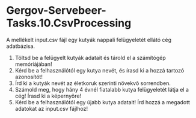 # Gergov-Servebeer-Tasks.10.CsvProcessing

A mellékelt input.csv fájl egy kutyák nappali felügyeletét ellátó cég adatbázisa.

1. Töltsd be a felügyelt kutyák adatait és tárold el a számítógép memóriájában!
2. Kérd be a felhasználótól egy kutya nevét, és írasd ki a hozzá tartozó azonosítót!
3. Írd ki a kutyák nevét az életkoruk szerinti növekvõ sorrendben.
4. Számold meg, hogy hány 4 évnél fiatalabb kutya felügyeletét látja el a cég! Írasd ki a képernyõre!
5. Kérd be a felhasználótól egy újabb kutya adatait! Írd hozzá a megadott adatokat az input.csv fájlhoz!